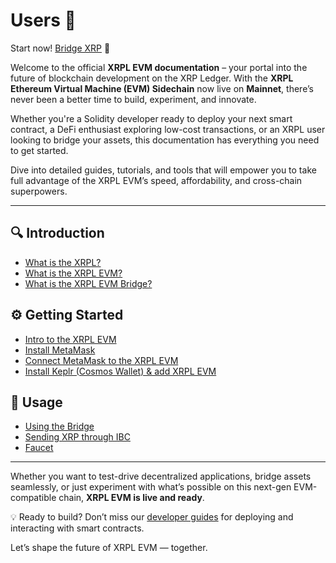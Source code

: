 # Users 👋

Start now! [Bridge XRP](https://app.squidrouter.com/?chains=xrpl-mainnet%2C1440000&tokens=xrp%2C0xeeeeeeeeeeeeeeeeeeeeeeeeeeeeeeeeeeeeeeee) 🚀

Welcome to the official **XRPL EVM documentation** – your portal into the future of blockchain development on the XRP Ledger. With the **XRPL Ethereum Virtual Machine (EVM) Sidechain** now live on **Mainnet**, there’s never been a better time to build, experiment, and innovate.

Whether you're a Solidity developer ready to deploy your next smart contract, a DeFi enthusiast exploring low-cost transactions, or an XRPL user looking to bridge your assets, this documentation has everything you need to get started.

Dive into detailed guides, tutorials, and tools that will empower you to take full advantage of the XRPL EVM’s speed, affordability, and cross-chain superpowers.

---

## 🔍 Introduction

- [What is the XRPL?](./introduction/what-is-the-xrpl.md)  
- [What is the XRPL EVM?](./introduction/what-is-the-xrpl-evm.md)  
- [What is the XRPL EVM Bridge?](./introduction/what-is-the-xrpl-evm-bridge.md)  

## ⚙️ Getting Started

- [Intro to the XRPL EVM](./getting-started/introduction.md)  
- [Install MetaMask](./getting-started/install-metamask.md)  
- [Connect MetaMask to the XRPL EVM](./getting-started/connect-to-the-xrpl-evm.md)  
- [Install Keplr (Cosmos Wallet) & add XRPL EVM](./getting-started/install-keplr.md)  

## 🚧 Usage

- [Using the Bridge](./using-the-bridge.md)  
- [Sending XRP through IBC](./sending-through-ibc.md)  
- [Faucet](./faucet.md)  

---

Whether you want to test-drive decentralized applications, bridge assets seamlessly, or just experiment with what’s possible on this next-gen EVM-compatible chain, **XRPL EVM is live and ready**.

💡 Ready to build? Don’t miss our [developer guides](../developers/developing-smart-contracts/develop-a-smart-contract.md) for deploying and interacting with smart contracts.

Let’s shape the future of XRPL EVM — together.